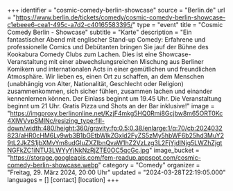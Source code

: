 +++
identifier = "cosmic-comedy-berlin-showcase"
source = "Berlin.de"
url = "https://www.berlin.de/tickets/comedy/cosmic-comedy-berlin-showcase-c1ebeee6-cea1-495c-a7d2-c40165583395/"
type = "event"
title = "Cosmic Comedy Berlin - Showcase"
subtitle = "Karte"
description = "Ein fantastischer Abend mit englischer Stand-up Comedy: Erfahrene und professionelle Comics und Debütanten bringen Sie jauf der Bühne des Kookabura Comedy Clubs zum Lachen.
Dies ist eine Showcase-Veranstaltung mit einer abwechslungsreichen Mischung aus Berliner Komikern und internationalen Acts in einer gemütlichen und freundlichen Atmosphäre. Wir lieben es, einen Ort zu schaffen, an dem Menschen (unabhängig von Alter, Nationalität, Geschlecht oder Religion) zusammenkommen, sich sicher fühlen, zusammen lachen und einander kennenlernen können.
Der Einlass beginnt um 19.45 Uhr. Die Veranstaltung beginnt um 21 Uhr. Gratis Pizza und Shots an der Bar inklusive!"
image = "https://imgproxy.berlinonline.net/KzjF4mkg5HQ0Rmi8Gcjbw8m65ORT0Kc4XIWVvpSMlNc/resizing_type:fill-down/width:480/height:360/gravity:fp:0.5:0.38/enlarge:1/q:70/cb:2024032823/aHR0cHM6Ly9wb3B1bGEtbWlkZGxld2FyZS5zMy5hbWF6b25hd3MuY29tL2JkZS1jbXMvYm8udGIuZXZlbnQvaW1hZ2VzLzg3L2FjYjdlNjg5LWZhZjgtNGFkZC1iNTU3LWYyYjNkNzRjZTE0OC5qcGc.jpg"
image_bucket = "https://storage.googleapis.com/fem-readup.appspot.com/cosmic-comedy-berlin-showcase.webp"
category = "Comedy"
organizer = "Freitag, 29. März 2024, 20:00 Uhr"
updated = "2024-03-28T22:19:05.000"
languages = []
[contact]
[location]
+++